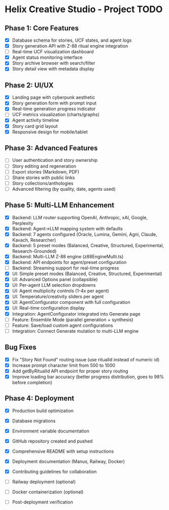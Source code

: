 # Helix Creative Studio - Project TODO

## Phase 1: Core Features
- [x] Database schema for stories, UCF states, and agent logs
- [x] Story generation API with Z-88 ritual engine integration
- [ ] Real-time UCF visualization dashboard
- [x] Agent status monitoring interface
- [x] Story archive browser with search/filter
- [x] Story detail view with metadata display

## Phase 2: UI/UX
- [x] Landing page with cyberpunk aesthetic
- [x] Story generation form with prompt input
- [x] Real-time generation progress indicator
- [ ] UCF metrics visualization (charts/graphs)
- [x] Agent activity timeline
- [x] Story card grid layout
- [x] Responsive design for mobile/tablet

## Phase 3: Advanced Features
- [ ] User authentication and story ownership
- [ ] Story editing and regeneration
- [ ] Export stories (Markdown, PDF)
- [ ] Share stories with public links
- [ ] Story collections/anthologies
- [ ] Advanced filtering (by quality, date, agents used)

## Phase 5: Multi-LLM Enhancement
- [x] Backend: LLM router supporting OpenAI, Anthropic, xAI, Google, Perplexity
- [x] Backend: Agent→LLM mapping system with defaults
- [x] Backend: 7 agents configured (Oracle, Lumina, Gemini, Agni, Claude, Kavach, Researcher)
- [x] Backend: 5 preset modes (Balanced, Creative, Structured, Experimental, Research-Grounded)
- [x] Backend: Multi-LLM Z-88 engine (z88EngineMulti.ts)
- [x] Backend: API endpoints for agent/preset configuration
- [ ] Backend: Streaming support for real-time progress
- [x] UI: Simple preset modes (Balanced, Creative, Structured, Experimental)
- [x] UI: Advanced Options panel (collapsible)
- [x] UI: Per-agent LLM selection dropdowns
- [x] UI: Agent multiplicity controls (1-4x per agent)
- [x] UI: Temperature/creativity sliders per agent
- [x] UI: AgentConfigurator component with full configuration
- [x] UI: Real-time configuration display
- [x] Integration: AgentConfigurator integrated into Generate page
- [ ] Feature: Ensemble Mode (parallel generation + synthesis)
- [ ] Feature: Save/load custom agent configurations
- [ ] Integration: Connect Generate mutation to multi-LLM engine

## Bug Fixes
- [x] Fix "Story Not Found" routing issue (use ritualId instead of numeric id)
- [x] Increase prompt character limit from 500 to 1000
- [x] Add getByRitualId API endpoint for proper story routing
- [x] Improve loading bar accuracy (better progress distribution, goes to 98% before completion)

## Phase 4: Deployment
- [x] Production build optimization
- [x] Database migrations
- [x] Environment variable documentation
- [x] GitHub repository created and pushed
- [x] Comprehensive README with setup instructions
- [x] Deployment documentation (Manus, Railway, Docker)
- [x] Contributing guidelines for collaboration
- [ ] Railway deployment (optional)
- [ ] Docker containerization (optional)
- [ ] Post-deployment verification

